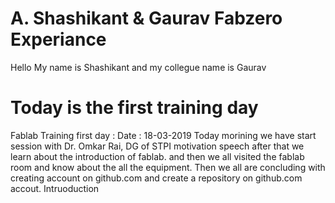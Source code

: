 # A. Shashikant & Gaurav Fabzero Experiance
Hello My name is Shashikant and my collegue name is Gaurav
# Today is the first training day
Fablab Training first day : Date : 18-03-2019
Today morining we have start session with Dr. Omkar Rai, 
DG of STPI motivation speech after that we learn about the introduction of fablab.
and then we all visited the fablab  room and know about the all the equipment.
Then we all are concluding with creating account on github.com and create a repository on 
github.com accout.
Intruoduction
